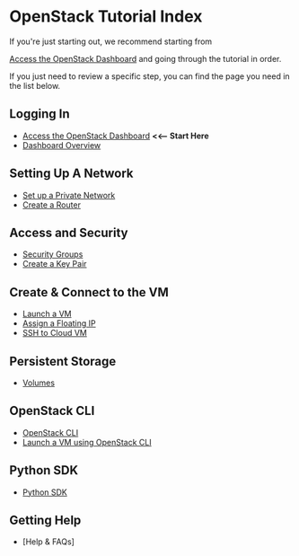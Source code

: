 # OpenStack Tutorial Index

If you're just starting out, we recommend starting from

[Access the OpenStack Dashboard](logging-in/access-the-openstack-dashboard.md) and going through the tutorial in order.

If you just need to review a specific step, you can find the page you need in the list below.

## Logging In

- [Access the OpenStack Dashboard](logging-in/access-the-openstack-dashboard.md)  **<<-- Start Here**
- [Dashboard Overview](logging-in/dashboard-overview.md)

## Setting Up A Network

- [Set up a Private Network](setting-up-a-network/set-up-a-private-network.md)
- [Create a Router](setting-up-a-network/create-a-router.md)

## Access and Security

- [Security Groups](access-and-security/security-groups.md)
- [Create a Key Pair](access-and-security/create-a-key-pair.md)

## Create &amp; Connect to the VM

- [Launch a VM](create-and-connect-to-the-VM/launch-a-VM.md)
- [Assign a Floating IP](create-and-connect-to-the-VM/assign-a-floating-IP.md)
- [SSH to Cloud VM](create-and-connect-to-the-VM/ssh-to-cloud-VM.md)

## Persistent Storage

- [Volumes](persistent-storage/volumes.md)

## OpenStack CLI

- [OpenStack CLI](openstack-cli/openstack-CLI.md)
- [Launch a VM using OpenStack CLI](openstack-cli/launch-a-VM-using-openstack-CLI.md)

## Python SDK

- [Python SDK](python-sdk/python-SDK.md)

## Getting Help

- [Help & FAQs]
